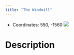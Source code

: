 ```yaml
---
title: "The Windmill"
---
```

- Coordinates: 550, -1560
![](BNB-Survival/images/2023-02-07_12.57.48.png)
# Description